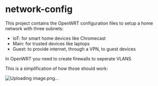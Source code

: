 # network-config
This project contains the OpenWRT configuration files to setup a home network with three subnets:
- IoT: for smart home devices like Chromecast
- Main: for trusted devices like laptops
- Guest: to provide internet, through a VPN, to guest devices

In OpenWRT you need to create firewalls to seperate VLANS

This is a simplification of how those should work:

![Uploading image.png…]()
